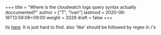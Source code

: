 +++
title = "Where is the cloudwatch logs query syntax actually doccumented?"
author = ["T", "Ivan"]
lastmod = 2020-06-18T13:59:08+09:00
weight = 2029
draft = false
+++

its [here](https://docs.aws.amazon.com/AmazonCloudWatch/latest/logs/CWL_QuerySyntax.html). It is just hard to find. also 'like' should be followed by
regex in /'s
